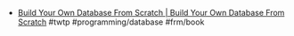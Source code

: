 - [Build Your Own Database From Scratch | Build Your Own Database From Scratch](https://build-your-own.org/database/) #twtp #programming/database #frm/book

